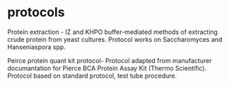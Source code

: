 # protocols

Protein extraction - IZ and KHPO buffer-mediated methods of extracting crude protein from yeast cultures. Protocol works on Saccharomyces and Hanseniaspora spp. 

Peirce protein quant kit protocol- Protocol adapted from manufacturer documantation for Pierce BCA Protein Assay Kit (Thermo Scientific). Protocol based on standard protocol, test tube procedure. 


